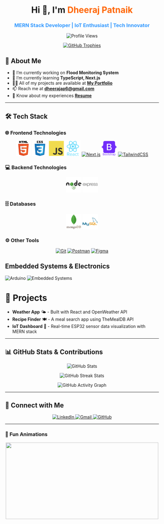 <h1 align="center">Hi 👋, I'm <span style="color:#ff6600;">Dheeraj Patnaik</span></h1>
<h3 align="center" style="color:#3399ff;">MERN Stack Developer | IoT Enthusiast | Tech Innovator</h3>

<p align="center">
  <img src="https://komarev.com/ghpvc/?username=dheeraj101097&label=Profile%20Views&color=0e75b6&style=flat" alt="Profile Views" />
</p>

<p align="center">
  <a href="https://github.com/ryo-ma/github-profile-trophy">
    <img src="https://github-profile-trophy.vercel.app/?username=dheeraj101097&theme=dracula&margin-w=15&margin-h=15" alt="GitHub Trophies" />
  </a>
</p>

## 🚀 About Me

- 🔭 I’m currently working on **Flood Monitoring System**
- 🌱 I’m currently learning **TypeScript, Next.js**
- 👨‍💻 All of my projects are available at **[My Portfolio](https://dheerajportfolio-seven.vercel.app/)**
- 📫 Reach me at **dheerajap6@gmail.com**
- 📄 Know about my experiences **[Resume](https://drive.google.com/file/d/1knf7kzRoDa7nONxohpOZomI1pDIZnkZj/view?usp=sharing)**

---

## 🛠️ Tech Stack

### 🌐 Frontend Technologies  
<p align="center">
  <a href="https://www.w3.org/html/" target="_blank"><img src="https://raw.githubusercontent.com/devicons/devicon/master/icons/html5/html5-original-wordmark.svg" alt="HTML" width="50" height="50"/></a>
  <a href="https://www.w3schools.com/css/" target="_blank"><img src="https://raw.githubusercontent.com/devicons/devicon/master/icons/css3/css3-original-wordmark.svg" alt="CSS" width="50" height="50"/></a>
  <a href="https://developer.mozilla.org/en-US/docs/Web/JavaScript" target="_blank"><img src="https://raw.githubusercontent.com/devicons/devicon/master/icons/javascript/javascript-original.svg" alt="JavaScript" width="50" height="50"/></a>
  <a href="https://reactjs.org/" target="_blank"><img src="https://raw.githubusercontent.com/devicons/devicon/master/icons/react/react-original-wordmark.svg" alt="ReactJS" width="50" height="50"/></a>
  <a href="https://nextjs.org/" target="_blank"><img src="https://cdn.worldvectorlogo.com/logos/nextjs-2.svg" alt="Next.js" width="50" height="50"/></a>
  <a href="https://getbootstrap.com/" target="_blank"><img src="https://raw.githubusercontent.com/devicons/devicon/master/icons/bootstrap/bootstrap-plain-wordmark.svg" alt="Bootstrap" width="50" height="50"/></a>
  <a href="https://tailwindcss.com/" target="_blank"><img src="https://www.vectorlogo.zone/logos/tailwindcss/tailwindcss-icon.svg" alt="TailwindCSS" width="50" height="50"/></a>
</p>

### 💻 Backend Technologies  
<p align="center">
  <a href="https://nodejs.org/" target="_blank"><img src="https://raw.githubusercontent.com/devicons/devicon/master/icons/nodejs/nodejs-original-wordmark.svg" alt="Node.js" width="50" height="50"/></a>
  <a href="https://expressjs.com/" target="_blank"><img src="https://raw.githubusercontent.com/devicons/devicon/master/icons/express/express-original-wordmark.svg" alt="ExpressJS" width="50" height="50"/></a>
</p>

### 🗄️ Databases  
<p align="center">
  <a href="https://www.mongodb.com/" target="_blank"><img src="https://raw.githubusercontent.com/devicons/devicon/master/icons/mongodb/mongodb-original-wordmark.svg" alt="MongoDB" width="50" height="50"/></a>
  <a href="https://www.mysql.com/" target="_blank"><img src="https://raw.githubusercontent.com/devicons/devicon/master/icons/mysql/mysql-original-wordmark.svg" alt="MySQL" width="50" height="50"/></a>
</p>

### ⚙️ Other Tools  
<p align="center">
  <a href="https://git-scm.com/" target="_blank"><img src="https://www.vectorlogo.zone/logos/git-scm/git-scm-icon.svg" alt="Git" width="50" height="50"/></a>
  <a href="https://postman.com/" target="_blank"><img src="https://www.vectorlogo.zone/logos/getpostman/getpostman-icon.svg" alt="Postman" width="50" height="50"/></a>
  <a href="https://www.figma.com/" target="_blank"><img src="https://www.vectorlogo.zone/logos/figma/figma-icon.svg" alt="Figma" width="50" height="50"/></a>
</p>


## Embedded Systems & Electronics
<p>
  <img src="https://img.shields.io/badge/Arduino-00979D?style=for-the-badge&logo=arduino&logoColor=white" alt="Arduino">
  <img src="https://img.shields.io/badge/Embedded%20Systems-FF6F00?style=for-the-badge&logo=raspberrypi&logoColor=white" alt="Embedded Systems">
</p>

# 📌 Projects
- **Weather App** 🌤️ - Built with React and OpenWeather API
- **Recipe Finder** 🍽️ - A meal search app using TheMealDB API
- **IoT Dashboard** 📡 - Real-time ESP32 sensor data visualization with MERN stack

---

## 📊 GitHub Stats & Contributions
<p align="center">
  <img src="https://github-readme-stats.vercel.app/api?username=dheeraj101097&show_icons=true&theme=tokyonight&hide_border=true" alt="GitHub Stats" />
</p>
<p align="center">
  <img src="https://github-readme-streak-stats.herokuapp.com/?user=dheeraj101097&theme=tokyonight" alt="GitHub Streak Stats" />
</p>
<p align="center">
  <img src="https://github-readme-activity-graph.vercel.app/graph?username=dheeraj101097&theme=react-dark" alt="GitHub Activity Graph" />
</p>

---

## 🔗 Connect with Me
<p align="center">
  <a href="https://linkedin.com/in/dheerajpatnaik" target="_blank"> <img class="hover-effect" src="https://cdn.worldvectorlogo.com/logos/linkedin-icon-2.svg" alt="LinkedIn" width="50" height="50"/> </a>
  <a href="mailto:dheerajap6@gmail.com"> <img class="hover-effect" src="https://cdn.worldvectorlogo.com/logos/google-gmail.svg" alt="Gmail" width="50" height="50"/> </a>
  <a href="https://github.com/dheeraj101097"> <img class="hover-effect" src="https://cdn.worldvectorlogo.com/logos/github-icon.svg" alt="GitHub" width="50" height="50"/> </a>
</p>

---

### 🎨 Fun Animations
<p align="center">
  <img src="https://media.giphy.com/media/qgQUggAC3Pfv687qPC/giphy.gif" width="500" height="250">
</p>



<style>
  a img {
    transition: transform 0.3s ease, filter 0.3s ease;
  }
  a img:hover {
    transform: scale(1.1);
    filter: brightness(1.2);
  }
</style>
